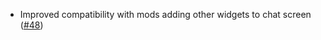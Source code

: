 * Improved compatibility with mods adding other widgets to chat screen ([#48](https://github.com/replaceitem/symbol-chat/issues/48))